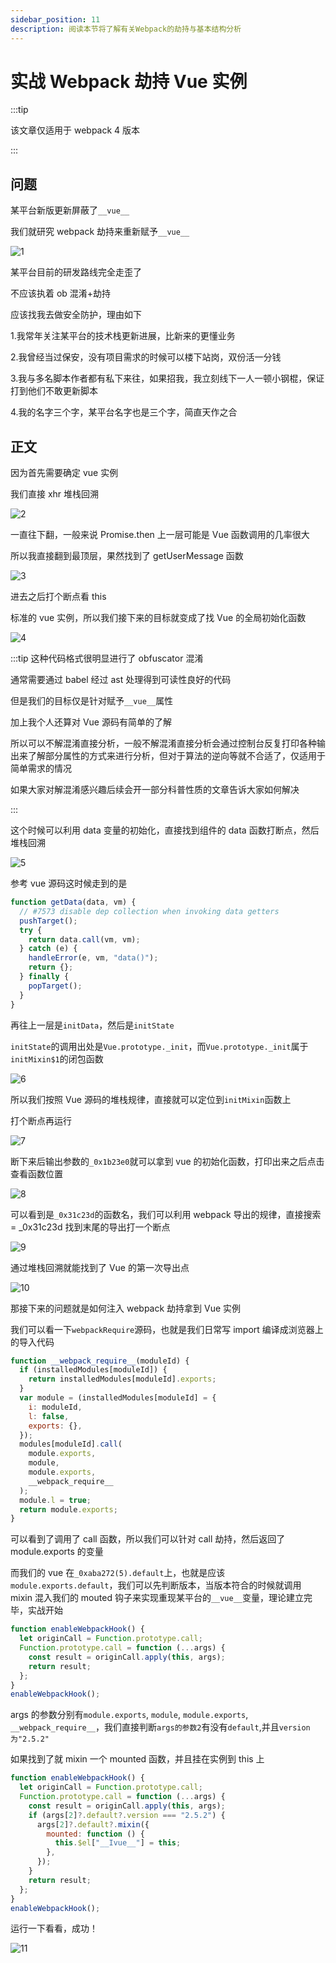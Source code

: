 ```yaml
---
sidebar_position: 11
description: 阅读本节将了解有关Webpack的劫持与基本结构分析
---
```


# 实战 Webpack 劫持 Vue 实例

:::tip

该文章仅适用于 webpack 4 版本

:::

## 问题

某平台新版更新屏蔽了`__vue__`

我们就研究 webpack 劫持来重新赋予`__vue__`

![1](./img/11/1.png)

某平台目前的研发路线完全走歪了

不应该执着 ob 混淆+劫持

应该找我去做安全防护，理由如下

1.我常年关注某平台的技术栈更新进展，比新来的更懂业务

2.我曾经当过保安，没有项目需求的时候可以楼下站岗，双份活一分钱

3.我与多名脚本作者都有私下来往，如果招我，我立刻线下一人一顿小钢棍，保证打到他们不敢更新脚本

4.我的名字三个字，某平台名字也是三个字，简直天作之合

## 正文

因为首先需要确定 vue 实例

我们直接 xhr 堆栈回溯

![2](./img/11/2.png)

一直往下翻，一般来说 Promise.then 上一层可能是 Vue 函数调用的几率很大

所以我直接翻到最顶层，果然找到了 getUserMessage 函数

![3](./img/11/3.png)

进去之后打个断点看 this

标准的 vue 实例，所以我们接下来的目标就变成了找 Vue 的全局初始化函数

![4](./img/11/4.png)

:::tip
这种代码格式很明显进行了 obfuscator 混淆

通常需要通过 babel 经过 ast 处理得到可读性良好的代码

但是我们的目标仅是针对赋予`__vue__`属性

加上我个人还算对 Vue 源码有简单的了解

所以可以不解混淆直接分析，一般不解混淆直接分析会通过控制台反复打印各种输出来了解部分属性的方式来进行分析，但对于算法的逆向等就不合适了，仅适用于简单需求的情况

如果大家对解混淆感兴趣后续会开一部分科普性质的文章告诉大家如何解决

:::

这个时候可以利用 data 变量的初始化，直接找到组件的 data 函数打断点，然后堆栈回溯

![5](./img/11/5.png)

参考 vue 源码这时候走到的是

```js
function getData(data, vm) {
  // #7573 disable dep collection when invoking data getters
  pushTarget();
  try {
    return data.call(vm, vm);
  } catch (e) {
    handleError(e, vm, "data()");
    return {};
  } finally {
    popTarget();
  }
}
```

再往上一层是`initData`，然后是`initState`

`initState`的调用出处是`Vue.prototype._init`，而`Vue.prototype._init`属于`initMixin$1`的闭包函数

![6](./img/11/6.png)

所以我们按照 Vue 源码的堆栈规律，直接就可以定位到`initMixin`函数上

打个断点再运行

![7](./img/11/7.png)

断下来后输出参数的`_0x1b23e0`就可以拿到 vue 的初始化函数，打印出来之后点击查看函数位置

![8](./img/11/8.png)

可以看到是`_0x31c23d`的函数名，我们可以利用 webpack 导出的规律，直接搜索= \_0x31c23d 找到末尾的导出打一个断点

![9](./img/11/9.png)

通过堆栈回溯就能找到了 Vue 的第一次导出点

![10](./img/11/10.png)

那接下来的问题就是如何注入 webpack 劫持拿到 Vue 实例

我们可以看一下`webpackRequire`源码，也就是我们日常写 import 编译成浏览器上的导入代码

```js
function __webpack_require__(moduleId) {
  if (installedModules[moduleId]) {
    return installedModules[moduleId].exports;
  }
  var module = (installedModules[moduleId] = {
    i: moduleId,
    l: false,
    exports: {},
  });
  modules[moduleId].call(
    module.exports,
    module,
    module.exports,
    __webpack_require__
  );
  module.l = true;
  return module.exports;
}
```

可以看到了调用了 call 函数，所以我们可以针对 call 劫持，然后返回了 module.exports 的变量

而我们的 vue 在`_0xaba272(5).default`上，也就是应该`module.exports.default`，我们可以先判断版本，当版本符合的时候就调用 mixin 混入我们的 mouted 钩子来实现重现某平台的`__vue__`变量，理论建立完毕，实战开始

```js
function enableWebpackHook() {
  let originCall = Function.prototype.call;
  Function.prototype.call = function (...args) {
    const result = originCall.apply(this, args);
    return result;
  };
}
enableWebpackHook();
```

args 的参数分别有`module.exports`, `module`, `module.exports`, `__webpack_require__`，我们直接判断`args的参数2`有没有`default`,并且`version为"2.5.2"`

如果找到了就 mixin 一个 mounted 函数，并且挂在实例到 this 上

```js
function enableWebpackHook() {
  let originCall = Function.prototype.call;
  Function.prototype.call = function (...args) {
    const result = originCall.apply(this, args);
    if (args[2]?.default?.version === "2.5.2") {
      args[2]?.default?.mixin({
        mounted: function () {
          this.$el["__Ivue__"] = this;
        },
      });
    }
    return result;
  };
}
enableWebpackHook();
```

运行一下看看，成功！

![11](./img/11/11.png)
